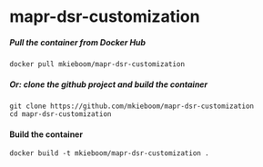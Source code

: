 # mapr-dsr-customization

##### Pull the container from Docker Hub
```
docker pull mkieboom/mapr-dsr-customization
```

##### Or: clone the github project and build the container
```
git clone https://github.com/mkieboom/mapr-dsr-customization  
cd mapr-dsr-customization  
```

#### Build the container
```
docker build -t mkieboom/mapr-dsr-customization .
```


